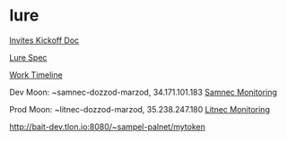 # lure

[Invites Kickoff Doc](https://docs.google.com/document/d/13nW3Cl5QKml0owMN7EeVYv7SIfjIp-McJC7GNh1M0KU/edit)

[Lure Spec](https://gist.github.com/philipcmonk/9b6fc8f6f90f67abe9335c1a5338c5e9)

[Work Timeline](https://docs.google.com/spreadsheets/d/1hYNt3PrKxAUsesmp9YbyYXVk6jbKUXjqom6rtzlShsY/edit#gid=0)

Dev Moon: ~samnec-dozzod-marzod, 34.171.101.183 [Samnec Monitoring](https://console.cloud.google.com/compute/instancesDetail/zones/us-central1-a/instances/samnec-dozzod-marzod?project=mainnet-tlon-other-2d&pageState=(%22duration%22:(%22groupValue%22:%22PT1H%22,%22customValue%22:null))&tab=details)

Prod Moon: ~litnec-dozzod-marzod, 35.238.247.180 [Litnec Monitoring](https://console.cloud.google.com/compute/instancesDetail/zones/us-central1-a/instances/litnec-dozzod-marzod?project=mainnet-tlon-other-2d&pageState=(%22duration%22:(%22groupValue%22:%22PT1H%22,%22customValue%22:null))&tab=monitoring)

http://bait-dev.tlon.io:8080/~sampel-palnet/mytoken

